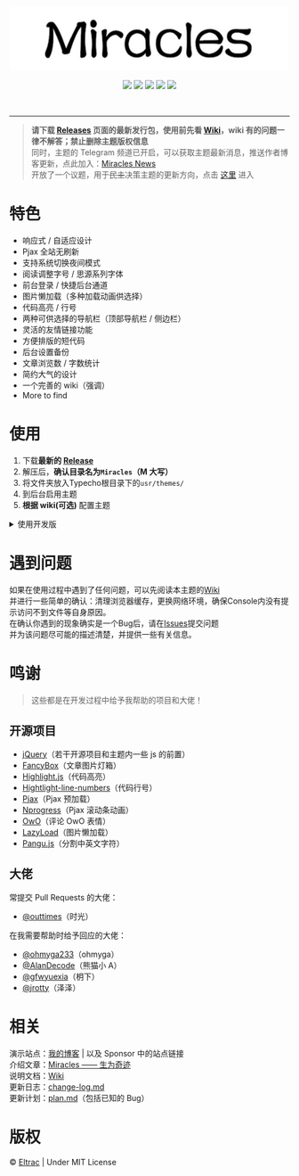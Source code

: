 <p align="center">
  <img src="banner.jpg">
</p>
<p align="center">
  <img src="https://img.shields.io/badge/build-passing-brightgreen.svg?style=flat-square">
  <img src="https://img.shields.io/badge/made%20with-%E2%9D%A4-ff69b4.svg?style=flat-square">
  <img src="https://img.shields.io/badge/license-MIT-blue.svg?style=flat-square">
  <img src="https://img.shields.io/badge/for-Typecho-blueviolet.svg?style=flat-square">
  <img src="https://img.shields.io/badge/version-1.2.4-red.svg?style=flat-square">
</p>
<br>

---

> **请下载 [Releases](https://github.com/BigCoke233/miracles/releases) 页面的最新发行包，使用前先看 [Wiki](https://github.com/BigCoke233/miracles/wiki)，wiki 有的问题一律不解答；禁止删除主题版权信息**<br>同时，主题的 Telegram 频道已开启，可以获取主题最新消息，推送作者博客更新，点此加入：[Miracles News](https://t.me/eltracer)<br>开放了一个议题，用于~~民主~~决策主题的更新方向，点击 [这里](https://github.com/BigCoke233/miracles/issues/17) 进入

# 特色
- 响应式 / 自适应设计
- Pjax 全站无刷新
- 支持系统切换夜间模式
- 阅读调整字号 / 思源系列字体
- 前台登录 / 快捷后台通道
- 图片懒加载（多种加载动画供选择）
- 代码高亮 / 行号
- 两种可供选择的导航栏（顶部导航栏 / 侧边栏）
- 灵活的友情链接功能
- 方便排版的短代码
- 后台设置备份
- 文章浏览数 / 字数统计
- 简约大气的设计
- 一个完善的 wiki（强调）
- More to find

# 使用
1. 下载**最新的 [Release](https://github.com/BigCoke233/miracles/releases)**
2. 解压后，**确认目录名为`Miracles`（M 大写）**
3. 将文件夹放入Typecho根目录下的`usr/themes/`
4. 到后台启用主题
5. **根据 wiki(可选)** 配置主题

<details><summary>使用开发版</summary><br>

直接下载仓库，或者使用 git 命令行进行克隆
```git
$ git clone https://github.com/BigCoke233/miracles
```
> 不推荐使用开发版，因为可能有不确定的不稳定因素，并且不一定有有利改动<br>如果你使用开发版出现任何问题，欢迎通过 issue 反馈，在等待回复期间请使用发行版

</details>

# 遇到问题
如果在使用过程中遇到了任何问题，可以先阅读本主题的[Wiki](https://github.com/BigCoke233/miracles/wiki)<br>
并进行一些简单的确认：清理浏览器缓存，更换网络环境，确保Console内没有提示访问不到文件等自身原因。<br>
在确认你遇到的现象确实是一个Bug后，请在[Issues](https://github.com/BigCoke233/miracles/issues)提交问题<br>
并为该问题尽可能的描述清楚，并提供一些有关信息。


# 鸣谢
> 这些都是在开发过程中给予我帮助的项目和大佬！

## 开源项目
- [jQuery](https://github.com/jquery/jquery)（若干开源项目和主题内一些 js 的前置）
- [FancyBox](https://github.com/fancyapps/fancybox)（文章图片灯箱）
- [Highlight.js](https://github.com/highlightjs/highlight.js)（代码高亮）
- [Hightlight-line-numbers](https://github.com/wcoder/highlightjs-line-numbers.js)（代码行号）
- [Pjax](https://github.com/defunkt/jquery-pjax)（Pjax 预加载）
- [Nprogress](https://github.com/rstacruz/nprogress)（Pjax 滚动条动画）
- [OwO](https://github.com/DIYgod/OwO)（评论 OwO 表情）
- [LazyLoad](https://github.com/tuupola/lazyload)（图片懒加载）
- [Pangu.js](https://github.com/vinta/pangu.js)（分割中英文字符）

## 大佬
常提交 Pull Requests 的大佬：
- [@outtimes](https://github.com/outtimes)（时光）

在我需要帮助时给予回应的大佬：
- [@ohmyga233](https://github.com/ohmyga233)（ohmyga）
- [@AlanDecode](https://github.com/AlanDecode)（熊猫小 A）
- [@gfwyuexia](https://github.com/gfwyuexia)（枂下）
- [@jrotty](https://github.com/jrotty)（泽泽）

# 相关
演示站点：[我的博客](https://guhub.cn) | 以及 Sponsor 中的站点链接  
介绍文章：[Miracles —— 生为奇迹](https://guhub.cn/p/miracles.html)  
说明文档：[Wiki](https://github.com/BigCoke233/miracles/wiki)  
更新日志：[change-log.md](docs/change-log.md)  
更新计划：[plan.md](docs/plan.md)（包括已知的 Bug）  

# 版权
&copy; [Eltrac](https://github.com/BigCoke233) | Under MIT License

